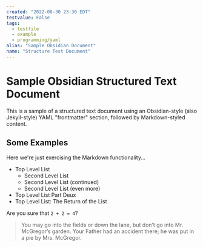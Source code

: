 ```yaml
---
created: "2022-08-30 23:30 EDT"
testvalue: False
tags:
  - testfile
  - example
  - programming/yaml
alias: "Sample Obsidian Document"
name: "Structure Test Document"
---
```

# Sample Obsidian Structured Text Document
This is a sample of a structured text document using an Obsidian-style
(also Jekyll-style) YAML "frontmatter" section, followed by
Markdown-styled content.

## Some Examples
Here we're just exercising the Markdown functionality...

- Top Level List
  - Second Level List
  - Second Level List (continued)
  - Second Level List (even more)
- Top Level List Part Deux
- Top Level List: The Return of the List

Are you sure that `2 + 2 = 4`?

> You may go into the fields or down the lane, but don’t go into
> Mr. McGregor’s garden. Your Father had an accident there; he was put
> in a pie by Mrs. McGregor.
